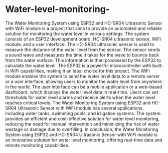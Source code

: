 # Water-level-monitoring-
The Water Monitoring System using ESP32 and HC-SR04 Ultrasonic Sensor with WiFi module is a project that aims to provide an automated and reliable solution for monitoring the water level in various settings. The system consists of an ESP32 development board, HC-SR04 ultrasonic sensor, WiFi module, and a user interface. The HC-SR04 ultrasonic sensor is used to measure the distance of the water level from the sensor. The sensor sends a sound wave and measures the time it takes for the wave to bounce back from the water surface. This information is then processed by the ESP32 to calculate the water level. The ESP32 is a powerful microcontroller with built-in WiFi capabilities, making it an ideal choice for this project. The WiFi module enables the system to send the water level data to a remote server or a user interface, allowing users to monitor the water level from anywhere in the world. The user interface can be a mobile application or a web-based dashboard, which displays the water level data in real-time. Users can set thresholds for water level alarms and receive alerts when the water level reaches critical levels. The Water Monitoring System using ESP32 and HC-SR04 Ultrasonic Sensor with WiFi module has several applications, including water tanks, swimming pools, and irrigation systems. The system provides an efficient and cost-effective solution for water level monitoring, reducing the need for manual intervention and minimizing the risk of water wastage or damage due to overfilling. In conclusion, the Water Monitoring System using ESP32 and HC-SR04 Ultrasonic Sensor with WiFi module is an innovative solution for water level monitoring, offering real-time data and remote monitoring capabilities.
